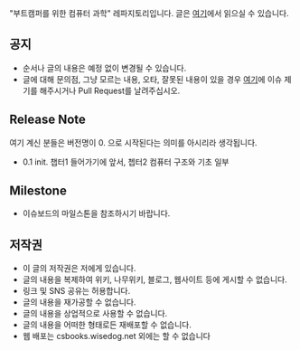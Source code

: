 "부트캠퍼를 위한 컴퓨터 과학" 레파지토리입니다. 글은 [여기](https://csbooks.wisedog.net)에서 읽으실 수 있습니다.

## 공지

- 순서나 글의 내용은 예정 없이 변경될 수 있습니다.
- 글에 대해 문의점, 그냥 모르는 내용, 오타, 잘못된 내용이 있을 경우 [여기](https://github.com/wisedog/csbooks/issues)에 이슈 제기를 해주시거나 Pull Request를 날려주십시오.

## Release Note

여기 계신 분들은 버전명이 0. 으로 시작된다는 의미를 아시리라 생각됩니다.

- 0.1
init. 챕터1 들어가기에 앞서, 쳅터2 컴퓨터 구조와 기초 일부

## Milestone

- 이슈보드의 마일스톤을 참조하시기 바랍니다.

## 저작권

- 이 글의 저작권은 저에게 있습니다.
- 글의 내용을 복제하여 위키, 나무위키, 블로그, 웹사이트 등에 게시할 수 없습니다.
- 링크 및 SNS 공유는 허용합니다.
- 글의 내용을 재가공할 수 없습니다.
- 글의 내용을 상업적으로 사용할 수 없습니다.
- 글의 내용을 어떠한 형태로든 재배포할 수 없습니다.
- 웹 배포는 csbooks.wisedog.net 외에는 할 수 없습니다
